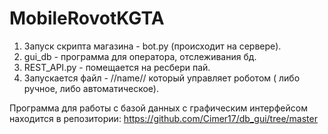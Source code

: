 # MobileRovotKGTA
1. Запуск скрипта магазина - bot.py (происходит на сервере).
2. gui_db - программа для оператора, отслеживания бд.
3. REST_API.py  - помещается на ресбери пай.
4. Запускается файл - //name// который управляет роботом ( либо ручное, либо автоматическое).


Программа для работы с базой данных с графическим интерфейсом находится в репозитории:
https://github.com/Cimer17/db_gui/tree/master
